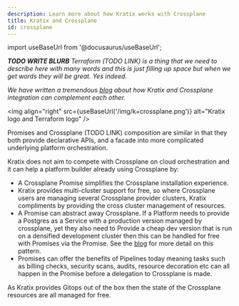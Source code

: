 ```yaml
---
description: Learn more about how Kratix works with Crossplane
title: Kratix and Crossplane
id: crossplane
---
```


import useBaseUrl from '@docusaurus/useBaseUrl';

_**TODO WRITE BLURB** Terraform (TODO LINK) is a thing that we need to describe here with many words and this is just filling up space but when we get words they will be great. Yes indeed._

_We have written a tremendous [blog](https://www.syntasso.io/post/building-your-platform-your-way-with-crossplane-and-kratix) about how Kratix and Crossplane integration can complement each other._

<img
align="right"
src={useBaseUrl('/img/k+crossplane.png')}
alt="Kratix logo and Terraform logo"
/>

Promises and Crossplane (TODO LINK) composition are similar in that they both provide declarative APIs, and a facade into more complicated underlying platform orchestration.

Kratix does not aim to compete with Crossplane on cloud orchestration and it can help a platform builder already using Crossplane by:

- A Crossplane Promise simplifies the Crossplane installation experience.
- Kratix provides multi-cluster support for free, so where Crossplane users are managing several Crossplane provider clusters, Kratix compliments by providing the cross cluster management of resources.
- A Promise can abstract away Crossplane. If a Platform needs to provide a Postgres as a Service with a production version managed by crossplane, yet they also need to Provide a cheap dev version that is run on a densified development cluster then this can be handled for free with Promises via the Promise. See the [blog](https://www.syntasso.io/post/building-your-platform-your-way-with-crossplane-and-kratix) for more detail on this pattern.
- Promises can offer the benefits of Pipelines today meaning tasks such as billing checks, security scans, audits, resource decoration etc can all happen in the Promise before a delegation to Crossplane is made.

As Kratix provides Gitops out of the box then the state of the Crossplane resources are all managed for free.
